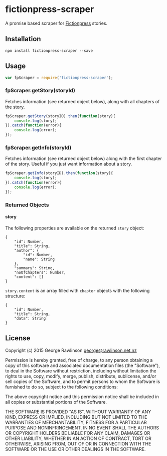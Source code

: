 # fictionpress-scraper
A promise based scraper for [Fictionpress](https://www.fictionpress.com) stories.
## Installation
```
npm install fictionpress-scraper --save
```
## Usage
```javascript
var fpScraper = require('fictionpress-scraper');
```
### fpScraper.getStory(storyId)
Fetches information (see returned object below), along with all chapters of the story.
```javascript
fpScraper.getStory(storyID).then(function(story){
	console.log(story);
}).catch(function(error){
	console.log(error);
});
```
### fpScraper.getInfo(storyId)
Fetches information (see returned object below) along with the first chapter of the story. Useful if you just want information about a story.
```javascript
fpScraper.getInfo(storyID).then(function(story){
	console.log(story);
}).catch(function(error){
	console.log(error);
});
```
### Returned Objects
#### story
The following properties are available on the returned ```story``` object:
```
{
	"id": Number,
	"title": String,
	"author": {
		"id": Number,
		"name": String
	},
	"summary": String,
	"noOfChapters": Number,
	"content": []
}
```
```story.content``` is an array filled with ```chapter``` objects with the following structure:

```
{
	"id": Number,
	"title": String,
	"data": String
}
```

## License
Copyright (c) 2015 George Rawlinson <george@rawlinson.net.nz>


Permission is hereby granted, free of charge, to any person obtaining a copy
of this software and associated documentation files (the "Software"), to deal
in the Software without restriction, including without limitation the rights
to use, copy, modify, merge, publish, distribute, sublicense, and/or sell
copies of the Software, and to permit persons to whom the Software is
furnished to do so, subject to the following conditions:


The above copyright notice and this permission notice shall be included in
all copies or substantial portions of the Software.


THE SOFTWARE IS PROVIDED "AS IS", WITHOUT WARRANTY OF ANY KIND, EXPRESS OR
IMPLIED, INCLUDING BUT NOT LIMITED TO THE WARRANTIES OF MERCHANTABILITY,
FITNESS FOR A PARTICULAR PURPOSE AND NONINFRINGEMENT.  IN NO EVENT SHALL THE
AUTHORS OR COPYRIGHT HOLDERS BE LIABLE FOR ANY CLAIM, DAMAGES OR OTHER
LIABILITY, WHETHER IN AN ACTION OF CONTRACT, TORT OR OTHERWISE, ARISING FROM,
OUT OF OR IN CONNECTION WITH THE SOFTWARE OR THE USE OR OTHER DEALINGS IN
THE SOFTWARE.